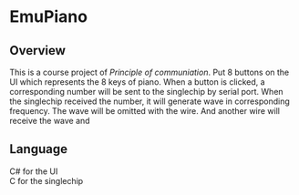 # EmuPiano
## Overview
This is a course project of *Principle of communiation*. Put 8 buttons on the UI which represents the 8 keys of piano. When a button is clicked, a corresponding number will be sent to the singlechip by serial port. When the singlechip received the number, it will generate wave in corresponding frequency. The wave will be omitted with the wire. And another wire will receive the wave and   
## Language
C# for the UI \
C for the singlechip
